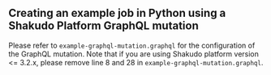 ## Creating an example job in Python using a Shakudo Platform GraphQL mutation

Please refer to `example-graphql-mutation.graphql` for the configuration of the GraphQL mutation. Note that if you are using Shakudo platform version <= 3.2.x, please remove line 8 and 28 in `example-graphql-mutation.graphql`.
